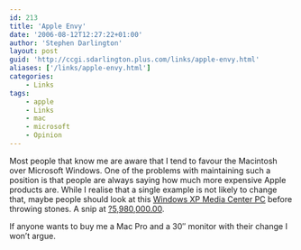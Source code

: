 ```yaml
---
id: 213
title: 'Apple Envy'
date: '2006-08-12T12:27:22+01:00'
author: 'Stephen Darlington'
layout: post
guid: 'http://ccgi.sdarlington.plus.com/links/apple-envy.html'
aliases: ['/links/apple-envy.html']
categories:
    - Links
tags:
    - apple
    - Links
    - mac
    - microsoft
    - Opinion
---
```


Most people that know me are aware that I tend to favour the Macintosh over Microsoft Windows. One of the problems with maintaining such a position is that people are always saying how much more expensive Apple products are. While I realise that a single example is not likely to change that, maybe people should look at this [Windows XP Media Center PC](http://www.theinquirer.net/default.aspx?article=33641) before throwing stones. A snip at [?5,980,000.00](http://www.mcscom.co.uk/product.php?xProd=2191&xSec=37&jssCart=f180de1c995c72281ac3557f33076a75).

If anyone wants to buy me a Mac Pro and a 30″ monitor with their change I won’t argue.